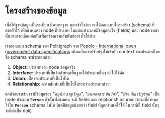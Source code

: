 # โครงสร้างของข้อมูล

เพื่อให้ฐานข้อมูลเป็นระเบียบ มีมาตราฐาน และเข้าใจง่าย เราได้ออกแบบโครงสร้าง (schema) ที่ตายตัวไว้ เพื่อกำหนดว่า node กี่ประเภท ในแต่ละประเภทมีข้อมูลอะไร (fields) และ node เหล่านั้นสามารถเชื่อมต่อกันเพื่อสร้างความสัมพันธ์อย่างไรได้บ้าง

เราออกแบบ schema ของ Politigraph จาก [Popolo - International open government data specifications](https://www.popoloproject.com/) พร้อมกับการปรับปรุงให้เข้ากับ context ของประเทศไทย ซึ่ง schema จะประกอบด้วย

1. **Object**: ประเภทของ node ข้อมูลจริง
2. **Interface**: ประเภทที่เป็นข้อกำหนดพื้นฐานให้ประเภทอื่นๆ นำไปใช้ต่อ
3. **Union**: เซ็ตของประเภทที่เป็นไปได้
4. **Relationship**: ความสัมพันธ์ที่เป็นไปได้ระหว่างประเภทต่างๆ

<SchemaGraph></SchemaGraph>

ยกตัวอย่างเช่น เรามีข้อมูลของ _"อนุทิน ชาญวีรกูล", "แพทองธาร ชินวัตร", "พิธา ลิ้มเจริญรัตน์"_ เป็น node ประเภท **`Person`** ดังนั้นทั้งสามคน จะมี fields และ relationships มากกว่าตามที่กำหนดไว้ใน **`Person`** schema ไม่ได้ (แต่มีข้อมูลน้อยกว่า field ที่ถูกกำหนดไว้ได้ ในกรณีนี้ field นั้นๆ จะมีค่าเป็น _null_)

<QueryGraph query="query People($where: PersonWhere) { people(where: $where) { id prefix firstname lastname image birth_date educations previous_occupations }}" :variables='{ "where": { "id_IN": ["อนุทิน-ชาญวีรกูล", "แพทองธาร-ชินวัตร", "พิธา-ลิ้มเจริญรัตน์"] }}'></QueryGraph>
